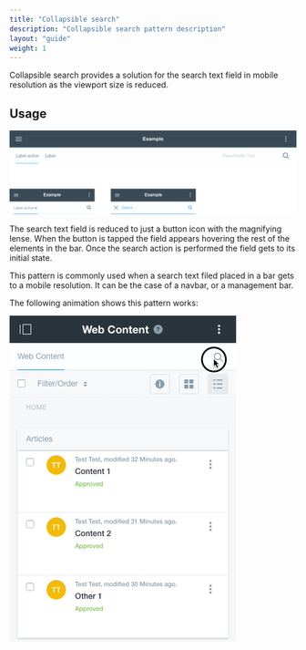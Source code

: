 ```yaml
---
title: "Collapsible search"
description: "Collapsible search pattern description"
layout: "guide"
weight: 1
---
```


Collapsible search provides a solution for the search text field in mobile resolution as the viewport size is reduced.

## Usage

![default image](../../../images/searchCollapse.png)

The search text field is reduced to just a button icon with the magnifying lense. When the button is tapped the field appears hovering the rest of the elements in the bar. Once the search action is performed the field gets to its initial state.

This pattern is commonly used when a search text filed placed in a bar gets to a mobile resolution. It can be the case of a navbar, or a management bar.

The following animation shows this pattern works:

![default image](../../../images/searchCollapseExample.gif)

